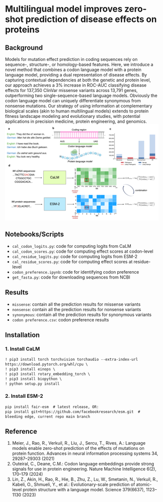 # Multilingual model improves zero-shot prediction of disease effects on proteins

## Background
Models for mutation effect prediction in coding sequences rely on sequence-, structure-, or homology-based features. Here, we introduce a novel method that combines a codon language model with a protein language model, providing a dual representation of disease effects. By capturing contextual dependencies at both the genetic and protein level, our approach achieves a 3% increase in ROC-AUC classifying disease effects for 137,350 ClinVar missense variants across 13,791 genes, outperforming two single-sequence-based language models. Obviously the codon language model can uniquely differentiate synonymous from nonsense mutations. Our strategy of using information at complementary biological scales (akin to human multilingual models) extends to protein fitness landscape modeling and evolutionary studies, with potential applications in precision medicine, protein engineering, and genomics.
<br> <img src="https://github.com/Cassie818/Viral-mut/blob/main/Figure/fig1.png" width=900> <br>

## Notebooks/Scripts
- `cal_codon_logits.py`: code for computing logits from CaLM
- `cal_codon_scores.py`: code for computing effect scores at codon-level
- `cal_residue_logits.py`: code for computing logits from ESM-2
- `cal_residue_scores.py`: code for computing effect scores at residue-level
- `codon_preference.ipynb`: code for identifying codon preference
- `get_fasta.py`: code for downloading sequences from NCBI


## Results
- `missense`: contain all the prediction results for missense variants
- `nonsense`: contain all the prediction results for nonsense variants
- `synonymous`: contain all the prediction results for synonymous variants
- `codon preference.csv`: codon preference results

## Installation
### 1. Install CaLM
```
! pip3 install torch torchvision torchaudio --extra-index-url https://download.pytorch.org/whl/cpu \
! pip3 install einops \
! pip3 install rotary_embedding_torch \
! pip3 install biopython \
! python setup.py install 
```
### 2. Install ESM-2
```
pip install fair-esm  # latest release, OR:
pip install git+https://github.com/facebookresearch/esm.git  # bleeding edge, current repo main branch
```

## Reference
1. Meier, J., Rao, R., Verkuil, R., Liu, J., Sercu, T., Rives, A.: Language models enable zero-shot prediction of the effects of mutations on protein function. Advances in neural information processing systems 34, 29287–29303 (2021)
2. Outeiral, C., Deane, C.M.: Codon language embeddings provide strong signals for use in protein engineering. Nature Machine Intelligence 6(2), 170–179 (2024)
3. Lin, Z., Akin, H., Rao, R., Hie, B., Zhu, Z., Lu, W., Smetanin, N., Verkuil, R., Kabeli, O., Shmueli, Y., et al.: Evolutionary-scale prediction of atomic-level protein structure with a language model. Science 379(6637), 1123–1130 (2023)




